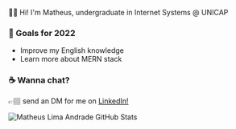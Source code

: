 👋🏽 Hi! I'm Matheus, undergraduate in Internet Systems @ UNICAP

### 🚀 Goals for 2022
<div>
  <ul>
    <li> Improve my English knowledge </li>
    <li> Learn more about MERN stack</li>
  </ul>
  </div>

### ☕  Wanna chat?
👉🏽 send an DM for me on <a href="https://www.linkedin.com/in/matheus-lima-andradee/">LinkedIn!</a>

![Matheus Lima Andrade GitHub Stats](https://github-readme-stats.vercel.app/api?username=matheuslima2f04&show_icons=true&theme=tokyonight)



